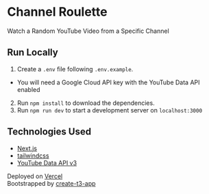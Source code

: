 # Channel Roulette

Watch a Random YouTube Video from a Specific Channel

## Run Locally

1. Create a `.env` file following `.env.example`.

- You will need a Google Cloud API key with the YouTube Data API enabled

2. Run `npm install` to download the dependencies.
3. Run `npm run dev` to start a development server on `localhost:3000`

## Technologies Used

- [Next.js](https://nextjs.org/)
- [tailwindcss](https://tailwindcss.com/)
- [YouTube Data API v3](https://developers.google.com/youtube/v3)

Deployed on [Vercel](https://vercel.com/)\
Bootstrapped by [create-t3-app](https://github.com/t3-oss/create-t3-app)
